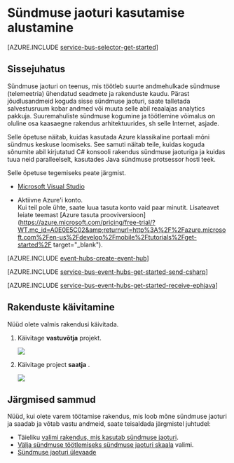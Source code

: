 <properties
    pageTitle="Sündmuse jaoturi C# alustamine | Microsoft Azure'i"
    description="Järgige selle õpetuse Azure'i sündmuse jaoturi; kasutamise alustamine saata sündmuste C# ja neid Java, kasutades funktsiooni EventProcessorHost vastu võtta."
    services="event-hubs"
    documentationCenter=""
    authors="jtaubensee"
    manager="timlt"
    editor=""/>

<tags
    ms.service="event-hubs"
    ms.workload="na"
    ms.tgt_pltfrm="na"
    ms.devlang="na"
    ms.topic="hero-article"
    ms.date="09/27/2016"
    ms.author="jotaub;sethm"/>

# <a name="get-started-with-event-hubs"></a>Sündmuse jaoturi kasutamise alustamine

[AZURE.INCLUDE [service-bus-selector-get-started](../../includes/service-bus-selector-get-started.md)]

## <a name="introduction"></a>Sissejuhatus

Sündmuse jaoturi on teenus, mis töötleb suurte andmehulkade sündmuse (telemeetria) ühendatud seadmete ja rakenduste kaudu. Pärast jõudlusandmeid koguda sisse sündmuse jaoturi, saate talletada salvestusruum kobar andmed või muuta selle abil reaalajas analytics pakkuja. Suuremahuliste sündmuse kogumine ja töötlemine võimalus on oluline osa kaasaegne rakendus arhitektuurides, sh selle Internet, asjade.

Selle õpetuse näitab, kuidas kasutada Azure klassikaline portaali mõni sündmus keskuse loomiseks. See samuti näitab teile, kuidas koguda sõnumite abil kirjutatud C# konsooli rakendus sündmuse jaoturiga ja kuidas tuua neid paralleelselt, kasutades Java sündmuse protsessor hosti teek.

Selle õpetuse tegemiseks peate järgmist.

+ [Microsoft Visual Studio](http://visualstudio.com)

+ Aktiivne Azure'i konto. <br/>Kui teil pole ühte, saate luua tasuta konto vaid paar minutit. Lisateavet leiate teemast [Azure tasuta prooviversioon](https://azure.microsoft.com/pricing/free-trial/?WT.mc_id=A0E0E5C02&amp;returnurl=http%3A%2F%2Fazure.microsoft.com%2Fen-us%2Fdevelop%2Fmobile%2Ftutorials%2Fget-started%2F target="_blank").

[AZURE.INCLUDE [event-hubs-create-event-hub](../../includes/event-hubs-create-event-hub.md)]

[AZURE.INCLUDE [service-bus-event-hubs-get-started-send-csharp](../../includes/service-bus-event-hubs-get-started-send-csharp.md)]

[AZURE.INCLUDE [service-bus-event-hubs-get-started-receive-ephjava](../../includes/service-bus-event-hubs-get-started-receive-ephjava.md)]

## <a name="run-the-applications"></a>Rakenduste käivitamine

Nüüd olete valmis rakendusi käivitada.

1.  Käivitage **vastuvõtja** projekt.

    ![][21]

2.  Käivitage project **saatja** .

    ![][22]

## <a name="next-steps"></a>Järgmised sammud

Nüüd, kui olete varem töötamise rakendus, mis loob mõne sündmuse jaoturi ja saadab ja võtab vastu andmeid, saate teisaldada järgmistel juhtudel:

- Täieliku [valimi rakendus, mis kasutab sündmuse jaoturi][].
- [Välja sündmuse töötlemiseks sündmuse jaoturi skaala][] valimi.
- [Sündmuse jaoturi ülevaade][]

<!-- Images. -->
[21]: ./media/event-hubs-csharp-ephjava-getstarted/ephjava.png
[22]: ./media/event-hubs-csharp-ephjava-getstarted/cs-send.png

<!-- Links -->
[Azure classic portal]: https://manage.windowsazure.com/
[Sündmuse jaoturi ülevaade]: event-hubs-overview.md
[valimi rakendus, mis kasutab sündmuse jaoturi]: https://code.msdn.microsoft.com/Service-Bus-Event-Hub-286fd097
[Välja sündmuse töötlemiseks sündmuse jaoturi skaala]: https://code.msdn.microsoft.com/Service-Bus-Event-Hub-45f43fc3
